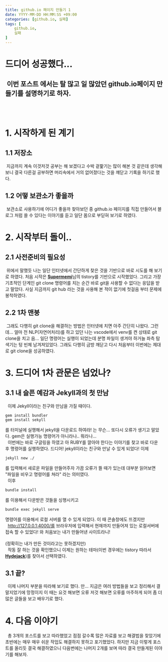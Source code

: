 ```yaml
---
title: github.io 페이지 만들기 1
date: YYYY-MM-DD HH:MM:SS +09:00
categories: [github.io, 실패]
tags: [
    github.io,
    실패
]
---
```



드디어 성공했다...
================

&nbsp;이번 포스트 에서는 탈 많고 일 많았던 github.io페이지 만들기를 설명하기로 하자. 
-----------
<br/>
<br/>

# 1. 시작하게 된 계기
## 1.1 저장소
&nbsp;지금까지 계속 이것저것 공부는 해 보겠다고 수박 겉핥기는 많이 해본 것 같은데 생각해 보니 결국 다른걸 공부하면 머리속에서 거의 없어졌다는 것을 꺠닫고 기록을 하기로 했다.
## 1.2 어떻 보관소가 좋을까
&nbsp;보관소로 사용하기에 어디가 좋을까 찾아보던 중 github.io 페이지를 직접 만들어서 블로그 처럼 쓸 수 있다는 이야기를 듣고 일단 몸으로 부딛혀 보기로 하였다.
# 2. 시작부터 돌이..
## 2.1 사전준비의 필요성
&nbsp;위에서 말했듯 나는 일단 인터넷에서 간단하게 찾은 것을 기반으로 바로 시도를 해 보기로 하였다. 처음 시작은 [**Supermemi**](https://supermemi.tistory.com/entry/%EB%82%98%EB%A7%8C%EC%9D%98-%EB%B8%94%EB%A1%9C%EA%B7%B8-%EB%A7%8C%EB%93%A4%EA%B8%B0-Git-hub-blog-GitHubio)님의 tistory를 기반으로 시작했었다. 그리고 가장 기초적인 단계인 git clone 명령어를 치는 순간 바로 git을 사용할 수 없다는 응답을 받고 말았다. 사실 지금까지 git hub 라는 것을 사용해 본 적이 없기에 첫걸음 부터 문제에 봉착하였다.
## 2.2 1차 맨붕
&nbsp;그래도 다행히 git clone을 해결하는 방법은 인터넷에 치면 아주 간단히 나왔다. 그런데... 얼마 전 NLP(자연어처리)를 하고 있던 나는 vscode에서 venv를 켠 상태로 git clone을 치고 음... 일단 명령어는 실행이 되었는데 분명 파일이 생겨야 하거늘 좌측 탐색기는 텅 빈체 남겨져있었다. 그래도 다행히 금방 깨닫고 다시 처음부터 이번에는 제대로 git clone을 성공하였다.
# 3. 드디어 1차 관문은 넘었나?
## 3.1 내 슬픈 예감과 Jekyll과의 첫 만남
&nbsp; 이제 Jekyll이라는 친구와 만남을 가질 때이다.
```shell
gem install bundler
gem install sekyll
```
를 터미널에 실행해서 jekyll을 다운로드 하여라! 는 무슨... 또다시 오류가 생기고 말았다. gem은 실행가능 명령어가 아니라나.. 뭐라나...<br/>
&nbsp; 이번에는 바로 구글링을 하였고 아 RUBY를 깔아야 한다는 이야기를 찾고 바로 다운 후 명령어를 실행하였다. 드디어! jekyll이라는 친구와 만날 수 있게 되었다!
이제 
```shell
jekyll new ./
```
를 입력해서 새로운 파일을 만들어주자 가끔 오류가 뜰 때가 있는데 대부분 읽어보면 "파일을 비우고 명령어를 쳐라" 라는 의미였다.
<br/>
&nbsp; 이후
```shell
bundle install 
```
를 이용해서 다운받은 것들을 싱행시키고
```shell
bundle exec jekyll serve
```
명령어를 이용해서 로컬 서버를 열 수 있게 되었다. 이 때 콘솔창에도 뜨겠지만 
<br/>&nbsp; http://127.0.0.1:4000/를 브라우저에 입력해서 현재까지 만들어져 있는 로컬서버에 접속 할 수 있었다! 와 처음보는 내가 만들어낸 사이트라니!<br/><br/>(정확히는 내가 만든 것이라고는 못하겠지만)
<br/>&nbsp; 작동 잘 하는 것을 확인했으니 이제는 원하는 테마(이번 경우에는 tistory 따라서 [**Hydejack**](https://hydejack.com/))를 찾아서 선택하였다.
## 3.1 끝?
&nbsp; 이제 나머지 부분을 따라해 보기로 했다. 만... 지금은 여러 방법들을 보고 정리해서 결말지었기에 망정이지 이 때는 요것 해보면 오류 저것 해보면 오류를 마주하게 되어 좀 더 많은 글들을 보고 배우기로 했다.
# 4. 다음 이야기
&nbsp; 총 3개의 포스트를 보고 따라했었고 점점 갈수록 많은 자료를 보고 해결법을 찾았기에 초반에는 매우 매우 쉬운 작업도 해결하지 못하고 포기했었다. 하지만 지금 이렇게 포스트를 올리듯 결국 해결하였으니 다음번에는 나머지 2개를 보며 따라 결국 만들게된 이야기를 해보자.